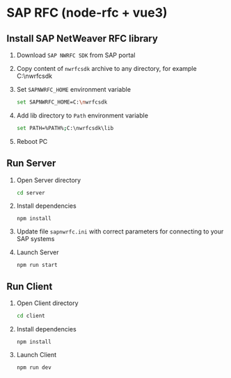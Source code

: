 # SAP RFC (node-rfc + vue3)

## Install SAP NetWeaver RFC library

1. Download `SAP NWRFC SDK` from SAP portal

1. Copy content of `nwrfcsdk` archive to any directory, for example C:\nwrfcsdk

1. Set `SAPNWRFC_HOME` environment variable 
    ```bash
    set SAPNWRFC_HOME=C:\nwrfcsdk
    ```
1. Add lib directory to `Path` environment variable 
    ```bash
    set PATH=%PATH%;C:\nwrfcsdk\lib
    ```
1. Reboot PC

## Run Server
1. Open Server directory
    ```bash
    cd server
    ```
1. Install dependencies
    ```
    npm install
    ```
1. Update file `sapnwrfc.ini` with correct parameters for connecting to your SAP systems

1. Launch Server
    ```
    npm run start
    ```
## Run Client
1. Open Client directory
    ```bash
    cd client
    ```
1. Install dependencies
    ```
    npm install
    ```
1. Launch Client
    ```
    npm run dev
    ```
